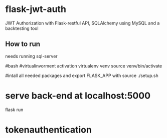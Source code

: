 # flask-jwt-auth

JWT Authorization with Flask-restful API, SQLAlchemy using MySQL and a backtesting tool

## How to run

needs running sql-server

#bash
#virtualinvorment activation
virtualenv venv
source venv/bin/activate

#intall all needed packages and export FLASK_APP with
source ./setup.sh

# serve back-end at localhost:5000
flask run
# tokenauthentication
